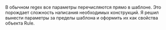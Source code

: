 В обычном regex все параметры перечисляются прямо в шаблоне. Это порождает сложность написания необходимых конструкций. Я решил вынести параметры за пределы шаблона и оформить их как свойства объекта Rule. 